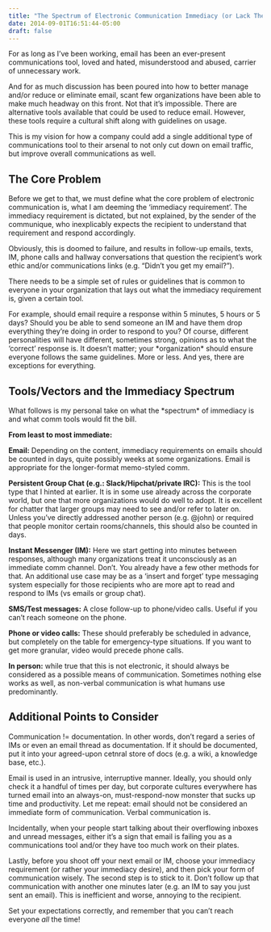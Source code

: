 ```yaml
---
title: "The Spectrum of Electronic Communication Immediacy (or Lack Thereof)"
date: 2014-09-01T16:51:44-05:00
draft: false
---
```


For as long as I’ve been working, email has been an ever-present communications tool, loved and hated, misunderstood and abused, carrier of unnecessary work.

And for as much discussion has been poured into how to better manage and/or reduce or eliminate email, scant few organizations have been able to make much headway on this front. Not that it’s impossible. There are alternative tools available that could be used to reduce email. However, these tools require a cultural shift along with guidelines on usage.

This is my vision for how a company could add a single additional type of communications tool to their arsenal to not only cut down on email traffic, but improve overall communications as well.

## The Core Problem

Before we get to that, we must define what the core problem of electronic communication is, what I am deeming the ‘immediacy requirement’. The immediacy requirement is dictated, but not explained, by the sender of the communique, who inexplicably expects the recipient to understand that requirement and respond accordingly.

Obviously, this is doomed to failure, and results in follow-up emails, texts, IM, phone calls and hallway conversations that question the recipient’s work ethic and/or communications links (e.g. “Didn’t you get my email?”).

There needs to be a simple set of rules or guidelines that is common to everyone in your organization that lays out what the immediacy requirement is, given a certain tool.

For example, should email require a response within 5 minutes, 5 hours or 5 days? Should you be able to send someone an IM and have them drop everything they’re doing in order to respond to you? Of course, different personalities will have different, sometimes strong, opinions as to what the ‘correct’ response is. It doesn’t matter; your \*organization\* should ensure everyone follows the same guidelines. More or less. And yes, there are exceptions for everything.

## Tools/Vectors and the Immediacy Spectrum

What follows is my personal take on what the \*spectrum\* of immediacy is and what comm tools would fit the bill.

**From least to most immediate:**

**Email:** Depending on the content, immediacy requirements on emails should be counted in days, quite possibly weeks at some organizations. Email is appropriate for the longer-format memo-styled comm.

**Persistent Group Chat (e.g.: Slack/Hipchat/private IRC):** This is the tool type that I hinted at earlier. It is in some use already across the corporate world, but one that more organizations would do well to adopt. It is excellent for chatter that larger groups may need to see and/or refer to later on. Unless you’ve directly addressed another person (e.g. @john) or required that people monitor certain rooms/channels, this should also be counted in days.

**Instant Messenger (IM):** Here we start getting into minutes between responses, although many organizations treat it unconsciously as an immediate comm channel. Don’t. You already have a few other methods for that. An additional use case may be as a ‘insert and forget’ type messaging system especially for those recipients who are more apt to read and respond to IMs (vs emails or group chat).

**SMS/Test messages:** A close follow-up to phone/video calls. Useful if you can’t reach someone on the phone.

**Phone or video calls:** These should preferably be scheduled in advance, but completely on the table for emergency-type situations. If you want to get more granular, video would precede phone calls.

**In person:** while true that this is not electronic, it should always be considered as a possible means of communication. Sometimes nothing else works as well, as non-verbal communication is what humans use predominantly.

## Additional Points to Consider

Communication != documentation. In other words, don’t regard a series of IMs or even an email thread as documentation. If it should be documented, put it into your agreed-upon cetnral store of docs (e.g. a wiki, a knowledge base, etc.).

Email is used in an intrusive, interruptive manner. Ideally, you should only check it a handful of times per day, but corporate cultures everywhere has turned email into an always-on, must-respond-now monster that sucks up time and productivity. Let me repeat: email should not be considered an immediate form of communication. Verbal communication is.

Incidentally, when your people start talking about their overflowing inboxes and unread messages, either it’s a sign that email is failing you as a communications tool and/or they have too much work on their plates.

Lastly, before you shoot off your next email or IM, choose your immediacy requirement (or rather your immediacy desire), and then pick your form of communication wisely. The second step is to stick to it. Don’t follow up that communication with another one minutes later (e.g. an IM to say you just sent an email). This is inefficient and worse, annoying to the recipient.

Set your expectations correctly, and remember that you can’t reach everyone _all_ the time!
